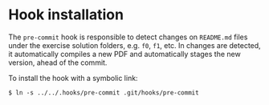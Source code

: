 # Hook installation

The `pre-commit` hook is responsible to detect changes on `README.md` files under the exercise solution folders, e.g. `f0`, `f1`, etc. In changes are detected, it automatically compiles a new PDF and automatically stages the new version, ahead of the commit.

To install the hook with a symbolic link:

```shell
$ ln -s ../../.hooks/pre-commit .git/hooks/pre-commit
```